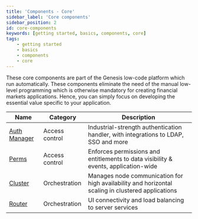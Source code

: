```yaml
---
title: 'Components - Core'
sidebar_label: 'Core components'
sidebar_position: 2
id: core-components
keywords: [getting started, basics, components, core]
tags:
    - getting started
    - basics
    - components
    - core
---
```


These core components are part of the Genesis low-code platform which run automatically. These components eliminate the need of the manual low-level programming which is otherwise mandatory for creating financial markets applications. Hence, you can simply focus on developing the essential value specific to your application.

| Name                                                                                        | Category       | Description                                                                                                             |
|---------------------------------------------------------------------------------------------|----------------|-------------------------------------------------------------------------------------------------------------------------|
| [Auth Manager](docs/03_server/05_access-control/02_authentication-overview.md)              | Access control | Industrial-strength authentication handler, with integrations to LDAP, SSO and more                                     |
| [Perms](docs/03_server/05_access-control/05_authorisation-overview.md/#generic-permissions) | Access control | Enforces permissions and entitlements to data visibility & events, application-wide                                     |
| [Cluster](../../../05_operations/03_clustering/01_overview.md)                                  | Orchestration  | Manages node communication for high availability and horizontal scaling in clustered applications                       |
| [Router](docs/03_server/01_configuring-runtime/05_genesis-router.md)                          | Orchestration  | UI connectivity and load balancing to server services                                                                   |
